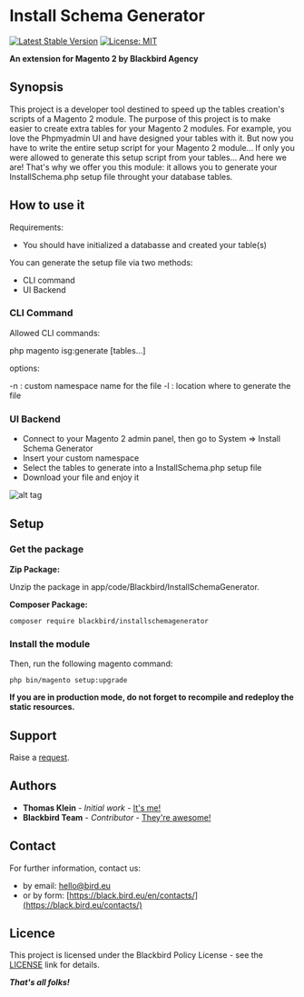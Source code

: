 # Install Schema Generator

[![Latest Stable Version](https://img.shields.io/packagist/v/blackbird/installschemagenerator.svg?style=flat-square)](https://packagist.org/packages/blackbird/installschemagenerator)
[![License: MIT](https://img.shields.io/github/license/blackbird-agency/magento-2-install-schema-generator.svg?style=flat-square)](./LICENSE) 

**An extension for Magento 2 by Blackbird Agency**

## Synopsis

This project is a developer tool destined to speed up the tables creation's scripts of a Magento 2 module.
The purpose of this project is to make easier to create extra tables for your Magento 2 modules.
For example, you love the Phpmyadmin UI and have designed your tables with it. But now you have to write the entire 
setup script for your Magento 2 module... If only you were allowed to generate this setup script from your tables...
And here we are! That's why we offer you this module: it allows you to generate your InstallSchema.php setup file 
throught your database tables.

## How to use it

Requirements:

- You should have initialized a databasse and created your table(s)

You can generate the setup file via two methods:

- CLI command
- UI Backend

### CLI Command

Allowed CLI commands:

php magento isg:generate [tables...]

options:

-n : custom namespace name for the file
-l : location where to generate the file

### UI Backend

- Connect to your Magento 2 admin panel, then go to System => Install Schema Generator
- Insert your custom namespace
- Select the tables to generate into a InstallSchema.php setup file
- Download your file and enjoy it

![alt tag](https://black.bird.eu/media/wysiwyg/images/screen_backend_isg.jpg)

## Setup

### Get the package

**Zip Package:**

Unzip the package in app/code/Blackbird/InstallSchemaGenerator.

**Composer Package:**

```
composer require blackbird/installschemagenerator
```

### Install the module

Then, run the following magento command:

```
php bin/magento setup:upgrade
```

**If you are in production mode, do not forget to recompile and redeploy the static resources.**

## Support

Raise a [request](https://github.com/blackbird-agency/magento-2-install-schema-generator/issues).

## Authors

- **Thomas Klein** - *Initial work* - [It's me!](https://github.com/thomas-blackbird)
- **Blackbird Team** - *Contributor* - [They're awesome!](https://github.com/blackbird-agency)

## Contact

For further information, contact us:

- by email: hello@bird.eu
- or by form: [https://black.bird.eu/en/contacts/](https://black.bird.eu/contacts/)

## Licence

This project is licensed under the Blackbird Policy License - see the [LICENSE](https://store.bird.eu/en/license) link for details.

***That's all folks!***
